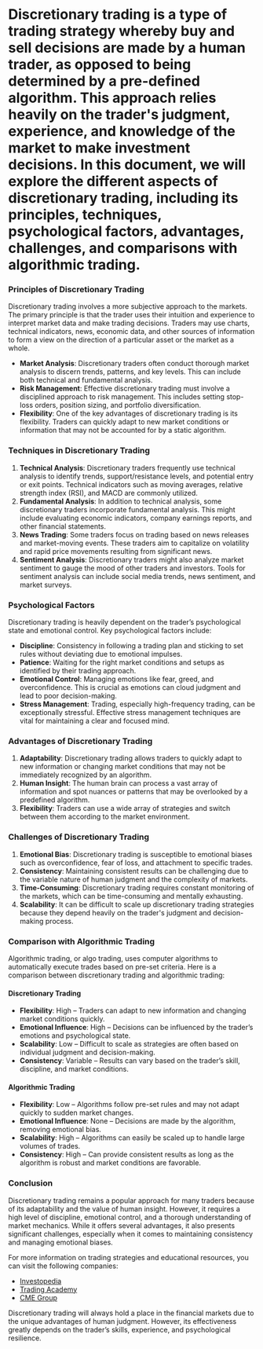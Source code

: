 # Discretionary trading is a type of trading strategy whereby buy and sell decisions are made by a human trader, as opposed to being determined by a pre-defined algorithm. This approach relies heavily on the trader's judgment, experience, and knowledge of the market to make investment decisions. In this document, we will explore the different aspects of discretionary trading, including its principles, techniques, psychological factors, advantages, challenges, and comparisons with algorithmic trading.

### Principles of Discretionary Trading

Discretionary trading involves a more subjective approach to the markets. The primary principle is that the trader uses their intuition and experience to interpret market data and make trading decisions. Traders may use charts, technical indicators, news, economic data, and other sources of information to form a view on the direction of a particular asset or the market as a whole.

- **Market Analysis**: Discretionary traders often conduct thorough market analysis to discern trends, patterns, and key levels. This can include both technical and fundamental analysis.
- **Risk Management**: Effective discretionary trading must involve a disciplined approach to risk management. This includes setting stop-loss orders, position sizing, and portfolio diversification.
- **Flexibility**: One of the key advantages of discretionary trading is its flexibility. Traders can quickly adapt to new market conditions or information that may not be accounted for by a static algorithm.

### Techniques in Discretionary Trading

1. **Technical Analysis**: Discretionary traders frequently use technical analysis to identify trends, support/resistance levels, and potential entry or exit points. Technical indicators such as moving averages, relative strength index (RSI), and MACD are commonly utilized.
2. **Fundamental Analysis**: In addition to technical analysis, some discretionary traders incorporate fundamental analysis. This might include evaluating economic indicators, company earnings reports, and other financial statements.
3. **News Trading**: Some traders focus on trading based on news releases and market-moving events. These traders aim to capitalize on volatility and rapid price movements resulting from significant news.
4. **Sentiment Analysis**: Discretionary traders might also analyze market sentiment to gauge the mood of other traders and investors. Tools for sentiment analysis can include social media trends, news sentiment, and market surveys.

### Psychological Factors

Discretionary trading is heavily dependent on the trader’s psychological state and emotional control. Key psychological factors include:

- **Discipline**: Consistency in following a trading plan and sticking to set rules without deviating due to emotional impulses.
- **Patience**: Waiting for the right market conditions and setups as identified by their trading approach.
- **Emotional Control**: Managing emotions like fear, greed, and overconfidence. This is crucial as emotions can cloud judgment and lead to poor decision-making.
- **Stress Management**: Trading, especially high-frequency trading, can be exceptionally stressful. Effective stress management techniques are vital for maintaining a clear and focused mind.

### Advantages of Discretionary Trading

1. **Adaptability**: Discretionary trading allows traders to quickly adapt to new information or changing market conditions that may not be immediately recognized by an algorithm.
2. **Human Insight**: The human brain can process a vast array of information and spot nuances or patterns that may be overlooked by a predefined algorithm.
3. **Flexibility**: Traders can use a wide array of strategies and switch between them according to the market environment.

### Challenges of Discretionary Trading

1. **Emotional Bias**: Discretionary trading is susceptible to emotional biases such as overconfidence, fear of loss, and attachment to specific trades.
2. **Consistency**: Maintaining consistent results can be challenging due to the variable nature of human judgment and the complexity of markets.
3. **Time-Consuming**: Discretionary trading requires constant monitoring of the markets, which can be time-consuming and mentally exhausting.
4. **Scalability**: It can be difficult to scale up discretionary trading strategies because they depend heavily on the trader's judgment and decision-making process.

### Comparison with Algorithmic Trading

Algorithmic trading, or algo trading, uses computer algorithms to automatically execute trades based on pre-set criteria. Here is a comparison between discretionary trading and algorithmic trading:

#### Discretionary Trading

- **Flexibility**: High – Traders can adapt to new information and changing market conditions quickly.
- **Emotional Influence**: High – Decisions can be influenced by the trader’s emotions and psychological state.
- **Scalability**: Low – Difficult to scale as strategies are often based on individual judgment and decision-making.
- **Consistency**: Variable – Results can vary based on the trader’s skill, discipline, and market conditions.

#### Algorithmic Trading

- **Flexibility**: Low – Algorithms follow pre-set rules and may not adapt quickly to sudden market changes.
- **Emotional Influence**: None – Decisions are made by the algorithm, removing emotional bias.
- **Scalability**: High – Algorithms can easily be scaled up to handle large volumes of trades.
- **Consistency**: High – Can provide consistent results as long as the algorithm is robust and market conditions are favorable.

### Conclusion

Discretionary trading remains a popular approach for many traders because of its adaptability and the value of human insight. However, it requires a high level of discipline, emotional control, and a thorough understanding of market mechanics. While it offers several advantages, it also presents significant challenges, especially when it comes to maintaining consistency and managing emotional biases.

For more information on trading strategies and educational resources, you can visit the following companies:

- [Investopedia](https://www.investopedia.com/)
- [Trading Academy](https://www.tradingacademy.com/)
- [CME Group](https://www.cmegroup.com/)

Discretionary trading will always hold a place in the financial markets due to the unique advantages of human judgment. However, its effectiveness greatly depends on the trader’s skills, experience, and psychological resilience.
